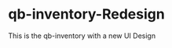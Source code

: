 # qb-inventory-Redesign
This is the qb-inventory with a new UI Design
<img src="https://cdn.discordapp.com/attachments/894984818364928010/992922949550096454/unknown.png" alt="">
<img src="https://cdn.discordapp.com/attachments/894984818364928010/992922883112325250/unknown.png" alt="">
